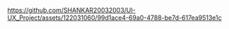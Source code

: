 

https://github.com/SHANKAR20032003/UI-UX_Project/assets/122031060/99d1ace4-69a0-4788-be7d-617ea9513e1c

